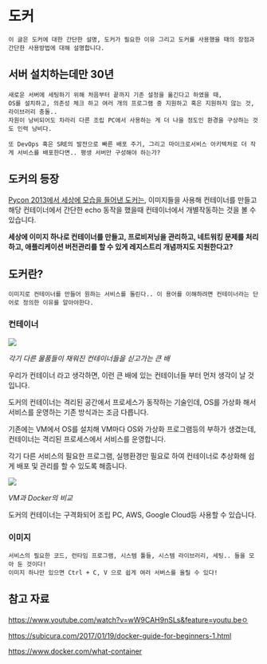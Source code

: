 도커
=========

    이 글은 도커에 대한 간단한 설명, 도커가 필요한 이유 그리고 도커를 사용했을 때의 장점과 간단한 사용방법에 대해 설명합니다.

서버 설치하는데만 30년
----------------------

    새로운 서버에 세팅하기 위해 처음부터 끝까지 기존 설정을 옮긴다고 하였을 때,
    OS를 설치하고, 의존성 체크 하고 여러 개의 프로그램 중 지원하고 혹은 지원하지 않는 것, 라이브러리 충돌..
    자원이 낭비되어도 차라리 다른 조립 PC에서 사용하는 게 더 나을 정도인 환경을 구상하는 것도 인력 낭비다.

    또 DevOps 혹은 SRE의 발전으로 빠른 배포 주기, 그리고 마이크로서비스 아키텍처로 더 작게 서비스를 배포한다면.. 평생 서버만 구성해야 하는가?

도커의 등장
------------

[Pycon 2013에서 세상에 모습을 들어낸 도커는](https://www.youtube.com/watch?v=wW9CAH9nSLs), 이미지들을 사용해 컨테이너를 만들고 해당 컨테이너에서 간단한 echo 동작을 했을때 컨테이너에서 개별작동하는 것을 볼 수 있습니다.

**세상에 이미지 하나로 컨테이너를 만들고, 프로비저닝을 관리하고, 네트워킹 문제를 처리하고, 애플리케이션 버전관리를 할 수 있게 레지스트리 개념까지도 지원한다고?**

도커란?
-------

    이미지로 컨테이너를 만들어 원하는 서비스를 돌린다.. 이 용어를 이해하려면 컨테이너라는 단어로 정의한 이유를 알아야한다.

### 컨테이너

<img src="https://qz.com/wp-content/uploads/2017/01/maersk-alibaba-e-commerce-e1483555932502.jpg">

*각기 다른 물품들이 채워진 컨테이너들을 싣고가는 큰 배*

우리가 컨테이너 라고 생각하면, 이런 큰 배에 있는 컨테이너들 부터 먼저 생각이 날 것입니다.

도커의 컨테이너는 격리된 공간에서 프로세스가 동작하는 기술인데, OS를 가상화 해서 서비스를 운영하는 기존 방식과는 조금 다릅니다.

기존에는 VM에서 OS를 설치해 VM마다 OS와 가상화 프로그램등의 부하가 생겼는데, 컨테이너는 격리된 프로세스에서 서비스를 운영합니다.

각기 다른 서비스의 필요한 프로그램, 실행환경만 필요로 하여 컨테이너로 추상화해 쉽게 배포 및 관리를 할 수 있도록 해줍니다.

<img src="https://subicura.com/assets/article_images/2017-01-19-docker-guide-for-beginners-1/vm-vs-docker.png">

*VM과 Docker의 비교*

도커의 컨테이너는 구격화되어 조립 PC, AWS, Google Cloud등 사용할 수 있습니다.

### 이미지

    서비스의 필요한 코드, 런타임 프로그램, 시스템 툴들, 시스템 라이브러리, 세팅.. 들을 모아 둔 것이다!
    이미지 하나만 있으면 Ctrl + C, V 으로 쉽게 여러 서버스를 올릴 수 있다!


참고 자료
--------
https://www.youtube.com/watch?v=wW9CAH9nSLs&feature=youtu.beㅇ

https://subicura.com/2017/01/19/docker-guide-for-beginners-1.html

https://www.docker.com/what-container
